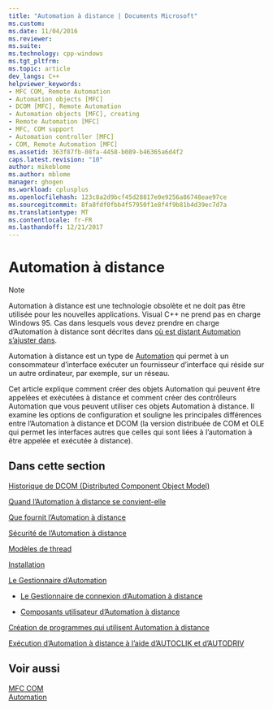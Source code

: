 ```yaml
---
title: "Automation à distance | Documents Microsoft"
ms.custom: 
ms.date: 11/04/2016
ms.reviewer: 
ms.suite: 
ms.technology: cpp-windows
ms.tgt_pltfrm: 
ms.topic: article
dev_langs: C++
helpviewer_keywords:
- MFC COM, Remote Automation
- Automation objects [MFC]
- DCOM [MFC], Remote Automation
- Automation objects [MFC], creating
- Remote Automation [MFC]
- MFC, COM support
- Automation controller [MFC]
- COM, Remote Automation [MFC]
ms.assetid: 363f87fb-08fa-4458-b089-b46365a6d4f2
caps.latest.revision: "10"
author: mikeblome
ms.author: mblome
manager: ghogen
ms.workload: cplusplus
ms.openlocfilehash: 123c8a2d9bcf45d28817e0e9256a86748eae97ce
ms.sourcegitcommit: 8fa8fdf0fbb4f57950f1e8f4f9b81b4d39ec7d7a
ms.translationtype: MT
ms.contentlocale: fr-FR
ms.lasthandoff: 12/21/2017
---
```

# <a name="remote-automation"></a>Automation à distance
> [!NOTE]
>  Automation à distance est une technologie obsolète et ne doit pas être utilisée pour les nouvelles applications. Visual C++ ne prend pas en charge Windows 95. Cas dans lesquels vous devez prendre en charge d’Automation à distance sont décrites dans [où est distant Automation s’ajuster dans](where-does-remote-automation-fit-in-q.md).  
  
 Automation à distance est un type de [Automation](../mfc/automation.md) qui permet à un consommateur d’interface exécuter un fournisseur d’interface qui réside sur un autre ordinateur, par exemple, sur un réseau.  
  
 Cet article explique comment créer des objets Automation qui peuvent être appelées et exécutées à distance et comment créer des contrôleurs Automation que vous peuvent utiliser ces objets Automation à distance. Il examine les options de configuration et souligne les principales différences entre l’Automation à distance et DCOM (la version distribuée de COM et OLE qui permet les interfaces autres que celles qui sont liées à l’automation à être appelée et exécutée à distance).  
  
## <a name="in-this-section"></a>Dans cette section  
 [Historique de DCOM (Distributed Component Object Model)](../mfc/history-of-dcom.md)  
  
 [Quand l’Automation à distance se convient-elle](where-does-remote-automation-fit-in-q.md)  
  
 [Que fournit l’Automation à distance](what-does-remote-automation-provide-q.md)  
  
 [Sécurité de l’Automation à distance](../mfc/security-in-remote-automation.md)  
  
 [Modèles de thread](../mfc/remote-automation-threading-models.md)  
  
 [Installation](../mfc/remote-automation-installation.md)  
  
 [Le Gestionnaire d’Automation](../mfc/automation-manager-mfc.md)  
  
-   [Le Gestionnaire de connexion d’Automation à distance](../mfc/remote-automation-connection-manager.md)  
  
-   [Composants utilisateur d’Automation à distance](../mfc/remote-automation-user-components.md)  
  
 [Création de programmes qui utilisent Automation à distance](../mfc/creating-programs-that-use-remote-automation.md)  
  
 [Exécution d’Automation à distance à l’aide d’AUTOCLIK et d’AUTODRIV](../mfc/running-remote-automation-using-autoclik-and-autodriv.md)  
  
## <a name="see-also"></a>Voir aussi  
 [MFC COM](../mfc/mfc-com.md)   
 [Automation](../mfc/automation.md)
